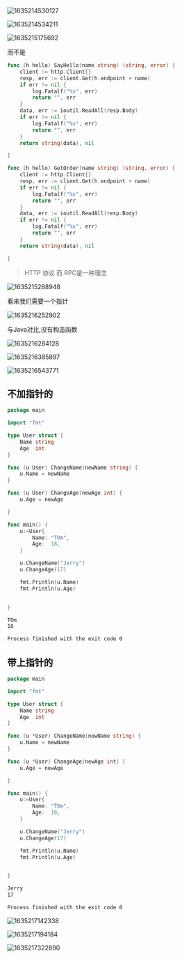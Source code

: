 ![1635214530127](README/1635214530127.png)

![1635214534211](README/1635214534211.png)

![1635215175692](README/1635215175692.png)





而不是

```go
func (h hello) SayHello(name string) (string, error) {
	client := http.Client{}
	resp, err := client.Get(h.endpoint + name)
	if err != nil {
		log.Fatalf("%s", err)
		return "", err
	}
	data, err := ioutil.ReadAll(resp.Body)
	if err != nil {
		log.Fatalf("%s", err)
		return "", err
	}
	return string(data), nil

}

func (h hello) GetOrder(name string) (string, error) {
	client := http.Client{}
	resp, err := client.Get(h.endpoint + name)
	if err != nil {
		log.Fatalf("%s", err)
		return "", err
	}
	data, err := ioutil.ReadAll(resp.Body)
	if err != nil {
		log.Fatalf("%s", err)
		return "", err
	}
	return string(data), nil

}


```

> HTTP 协议 而 RPC是一种理念

![1635215288948](README/1635215288948.png)



看来我们需要一个指针

![1635216252902](README/1635216252902.png)

与Java对比,没有构造函数



![1635216284128](README/1635216284128.png)

![1635216385897](README/1635216385897.png)

![1635216543771](README/1635216543771.png)



## 不加指针的

```go
package main

import "fmt"

type User struct {
	Name string
	Age  int
}

func (u User) ChangeName(newName string) {
	u.Name = newName
}

func (u User) ChangeAge(newAge int) {
	u.Age = newAge

}

func main() {
	u:=User{
		Name: "TOm",
		Age:  18,
	}

	u.ChangeName("Jerry")
	u.ChangeAge(17)

	fmt.Println(u.Name)
	fmt.Println(u.Age)


}
```

```cmd
TOm
18

Process finished with the exit code 0
```



## 带上指针的

```go
package main

import "fmt"

type User struct {
	Name string
	Age  int
}

func (u *User) ChangeName(newName string) {
	u.Name = newName
}

func (u *User) ChangeAge(newAge int) {
	u.Age = newAge

}

func main() {
	u:=User{
		Name: "TOm",
		Age:  18,
	}

	u.ChangeName("Jerry")
	u.ChangeAge(17)

	fmt.Println(u.Name)
	fmt.Println(u.Age)


}
```

```cmd
Jerry
17

Process finished with the exit code 0
```

![1635217142338](README/1635217142338.png)

![1635217194184](README/1635217194184.png)

![1635217322890](README/1635217322890.png)

